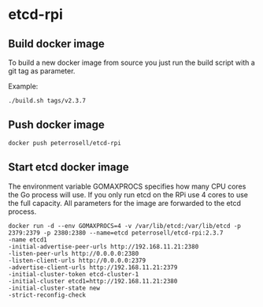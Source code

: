 # etcd-rpi

## Build docker image

To build a new docker image from source you just run the build script with a git tag as parameter. 

Example:

	./build.sh tags/v2.3.7

## Push docker image

	docker push peterrosell/etcd-rpi

## Start etcd docker image

The environment variable GOMAXPROCS specifies how many CPU cores the Go process will use. 
If you only run etcd on the RPi use 4 cores to use the full capacity.
All parameters for the image are forwarded to the etcd process.

	docker run -d --env GOMAXPROCS=4 -v /var/lib/etcd:/var/lib/etcd -p 2379:2379 -p 2380:2380 --name=etcd peterrosell/etcd-rpi:2.3.7
	-name etcd1 
	-initial-advertise-peer-urls http://192.168.11.21:2380 
	-listen-peer-urls http://0.0.0.0:2380 
	-listen-client-urls http://0.0.0.0:2379 
	-advertise-client-urls http://192.168.11.21:2379 
	-initial-cluster-token etcd-cluster-1 
	-initial-cluster etcd1=http://192.168.11.21:2380 
	-initial-cluster-state new
	-strict-reconfig-check

